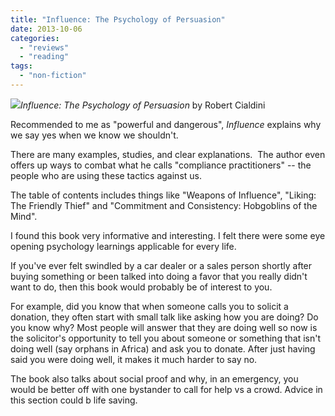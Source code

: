 ```yaml
---
title: "Influence: The Psychology of Persuasion"
date: 2013-10-06
categories: 
  - "reviews"
  - "reading"
tags: 
  - "non-fiction"
---
```


![](images/q?_encoding=UTF8&ASIN=006124189X&Format=_SL160_&ID=AsinImage&MarketPlace=US&ServiceVersion=20070822&WS=1&tag=cometgrrlcom-20)_Influence: The Psychology of Persuasion_ by Robert Cialdini

Recommended to me as "powerful and dangerous", _Influence_ explains why we say yes when we know we shouldn't.

There are many examples, studies, and clear explanations.  The author even offers up ways to combat what he calls "compliance practitioners" -- the people who are using these tactics against us.

The table of contents includes things like "Weapons of Influence", "Liking: The Friendly Thief" and "Commitment and Consistency: Hobgoblins of the Mind".

I found this book very informative and interesting. I felt there were some eye opening psychology learnings applicable for every life.

If you've ever felt swindled by a car dealer or a sales person shortly after buying something or been talked into doing a favor that you really didn't want to do, then this book would probably be of interest to you.

For example, did you know that when someone calls you to solicit a donation, they often start with small talk like asking how you are doing? Do you know why? Most people will answer that they are doing well so now is the solicitor's opportunity to tell you about someone or something that isn't doing well (say orphans in Africa) and ask you to donate. After just having said you were doing well, it makes it much harder to say no.

The book also talks about social proof and why, in an emergency, you would be better off with one bystander to call for help vs a crowd. Advice in this section could b life saving.
